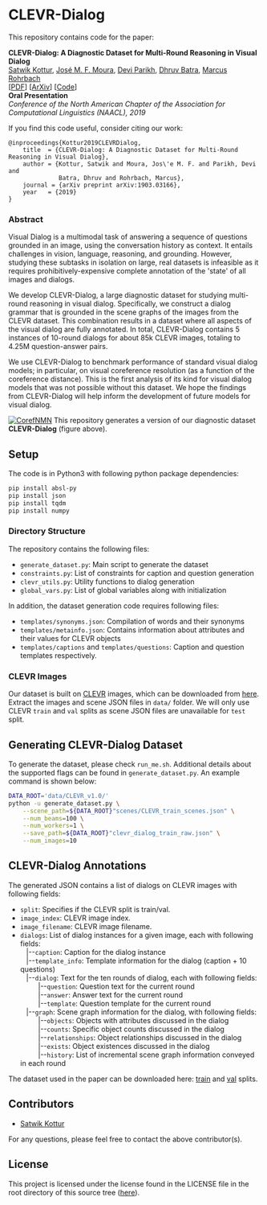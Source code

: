 # CLEVR-Dialog

This repository contains code for the paper:

**CLEVR-Dialog: A Diagnostic Dataset for Multi-Round Reasoning in Visual Dialog**  
[Satwik Kottur][2], [José M. F. Moura][3], [Devi Parikh][4], [Dhruv Batra][5], [Marcus Rohrbach][6]  
[[PDF][7]] [[ArXiv][1]] [[Code][8]]  
**Oral Presentation**   
_Conference of the North American Chapter of the Association for Computational Linguistics (NAACL), 2019_

If you find this code useful, consider citing our work:

```
@inproceedings{Kottur2019CLEVRDialog,
	title  = {CLEVR-Dialog: A Diagnostic Dataset for Multi-Round Reasoning in Visual Dialog},  
	author = {Kottur, Satwik and Moura, Jos\'e M. F. and Parikh, Devi and   
	          Batra, Dhruv and Rohrbach, Marcus},  
	journal = {arXiv preprint arXiv:1903.03166},
	year   = {2019}  
}
```

### Abstract
Visual Dialog is a multimodal task of answering a sequence of questions 
grounded in an image, using the conversation history as context.
It entails challenges in vision, language, reasoning, and grounding.
However, studying these subtasks in isolation on large, real datasets is 
infeasible as it requires prohibitively-expensive complete annotation of the 
'state' of all images and dialogs. 


We develop CLEVR-Dialog, a large diagnostic dataset for studying multi-round 
reasoning in visual dialog.
Specifically, we construct a dialog grammar that is grounded in the scene 
graphs of the images from the CLEVR dataset.
This combination results in a dataset where all aspects of the visual dialog 
are fully annotated.
In total, CLEVR-Dialog contains 5 instances of 10-round dialogs for about 85k 
CLEVR images, totaling to 4.25M question-answer pairs. 


We use CLEVR-Dialog to benchmark performance of standard visual dialog models;
in particular, on visual coreference resolution (as a function of the 
coreference distance).
This is the first analysis of its kind for visual dialog models that was not 
possible without this dataset.
We hope the findings from CLEVR-Dialog will help inform the development of 
future models for visual dialog.


[![CorefNMN](https://i.imgur.com/mwC1mVC.png)][1]
This repository generates a version of our diagnostic dataset **CLEVR-Dialog**
(figure above).


## Setup

The code is in Python3 with following python package dependencies:

```bash
pip install absl-py
pip install json
pip install tqdm
pip install numpy
```

### Directory Structure
The repository contains the following files:

* `generate_dataset.py`: Main script to generate the dataset
* `constraints.py`: List of constraints for caption and question generation
* `clevr_utils.py`: Utility functions to dialog generation
* `global_vars.py`: List of global variables along with initialization

In addition, the dataset generation code requires following files:

* `templates/synonyms.json`: Compilation of words and their synonyms
* `templates/metainfo.json`: Contains information about attributes and their values for CLEVR objects
* `templates/captions` and `templates/questions`: Caption and question templates respectively.

### CLEVR Images
Our dataset is built on [CLEVR][10] images, which can be downloaded from [here][11].
Extract the images and scene JSON files in `data/` folder.
We will only use CLEVR `train` and `val` splits as scene JSON files are unavailable for `test` split.


## Generating CLEVR-Dialog Dataset

To generate the dataset, please check `run_me.sh`.
Additional details about the supported flags can be found in `generate_dataset.py`.
An example command is shown below:

```bash
DATA_ROOT='data/CLEVR_v1.0/'
python -u generate_dataset.py \
	--scene_path=${DATA_ROOT}"scenes/CLEVR_train_scenes.json" \
	--num_beams=100 \
	--num_workers=1 \
	--save_path=${DATA_ROOT}"clevr_dialog_train_raw.json" \
	--num_images=10
```


## CLEVR-Dialog Annotations

The generated JSON contains a list of dialogs on CLEVR images with following fields:  

* `split`: Specifies if the CLEVR split is train/val. 
* `image_index`: CLEVR image index. 
* `image_filename`: CLEVR image filename. 
* `dialogs`: List of dialog instances for a given image, each with following fields:  
	 &nbsp;&nbsp; |--`caption`: Caption for the dialog instance  
 	 &nbsp;&nbsp; |--`template_info`: Template information for the dialog (caption + 10 questions)  
	 &nbsp;&nbsp; |--`dialog`: Text for the ten rounds of dialog, each with following fields:  
	 &nbsp;&nbsp;&nbsp;&nbsp;&nbsp;&nbsp;&nbsp;&nbsp;
	 |--`question`: Question text for the current round  
	 &nbsp;&nbsp;&nbsp;&nbsp;&nbsp;&nbsp;&nbsp;&nbsp;
	 |--`answer`: Answer text for the current round  
	 &nbsp;&nbsp;&nbsp;&nbsp;&nbsp;&nbsp;&nbsp;&nbsp;
	 |--`template`: Question template for the current round  
 	 &nbsp;&nbsp; |--`graph`: Scene graph information for the dialog, with following fields:  
 	 &nbsp;&nbsp;&nbsp;&nbsp;&nbsp;&nbsp;&nbsp;&nbsp;
	 |--`objects`: Objects with attributes discussed in the dialog  
	 &nbsp;&nbsp;&nbsp;&nbsp;&nbsp;&nbsp;&nbsp;&nbsp;
	 |--`counts`: Specific object counts discussed in the dialog  
	 &nbsp;&nbsp;&nbsp;&nbsp;&nbsp;&nbsp;&nbsp;&nbsp;
	 |--`relationships`: Object relationships discussed in the dialog  
	 &nbsp;&nbsp;&nbsp;&nbsp;&nbsp;&nbsp;&nbsp;&nbsp;
	 |--`exists`: Object existences discussed in the dialog  
	 &nbsp;&nbsp;&nbsp;&nbsp;&nbsp;&nbsp;&nbsp;&nbsp;
	 |--`history`: List of incremental scene graph information conveyed in each round	
	 
	 
The dataset used in the paper can be downloaded here: [train][13] and [val][12] splits.

## Contributors

* [Satwik Kottur][2]

For any questions, please feel free to contact the above contributor(s).

## License

This project is licensed under the license found in the LICENSE file in the
root directory of this source tree ([here][9]).


[1]:https://arxiv.org/abs/1903.03166
[2]:https://satwikkottur.github.io/
[3]:https://users.ece.cmu.edu/~moura/
[4]:https://www.cc.gatech.edu/~parikh/
[5]:https://www.cc.gatech.edu/~dbatra/
[6]:http://rohrbach.vision/
[7]:https://arxiv.org/abs/1903.03166.pdf
[8]:https://github.com/satwikkottur/clevr-dialog
[9]:https://github.com/satwikkottur/clevr-dialog/blob/master/LICENSE
[10]:https://cs.stanford.edu/people/jcjohns/clevr/
[11]:https://dl.fbaipublicfiles.com/clevr/CLEVR_v1.0.zip
[12]:https://drive.google.com/file/d/1efCk917eT_vgDO__OS6cKZkC8stT5OL7/view?usp=sharing
[13]:https://drive.google.com/file/d/1u6YABdNSfBrnV7CXVp5cfOSstGK0gyaE/view?usp=sharing
